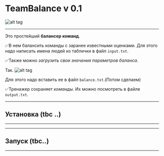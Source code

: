 # TeamBalance v 0.1

![alt tag](https://github.com/Xom9KP/Images/raw/main/Example.png "Пример")
____
Это простейший **балансер команд**.

:white_check_mark:В нем балансить команды с заранее известными оценками. Для этого надо написать имена людей из таблички в файл `input.txt`.

:white_check_mark:Также можно _загрузить свои значения параметров баланса_.

Так.
![alt tag](https://github.com/Xom9KP/Images/raw/main/Table_Exaple.png "Пример")

Для этого надо вставить ее в файл `balance.txt`.(Потом сделаем)

:white_check_mark:Тренажер сохраняет _команды_. Их можно посмотреть в файле `output.txt`.

____
## Установка (tbc ..)
____

____
## Запуск (tbc..)
____
